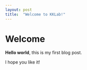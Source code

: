 ```yaml
---
layout: post
title:  "Welcome to KKLab!"
---
```


# Welcome

**Hello world**, this is my first blog post.

I hope you like it!
